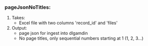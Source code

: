 ### pageJsonNoTitles:

1. Takes:
   * Excel file with two columns 'record_id' and 'files'
2. Output:
   * page json for ingest into dlgamdin
   * No page titles, only sequential numbers starting at 1 (1, 2, 3...)
